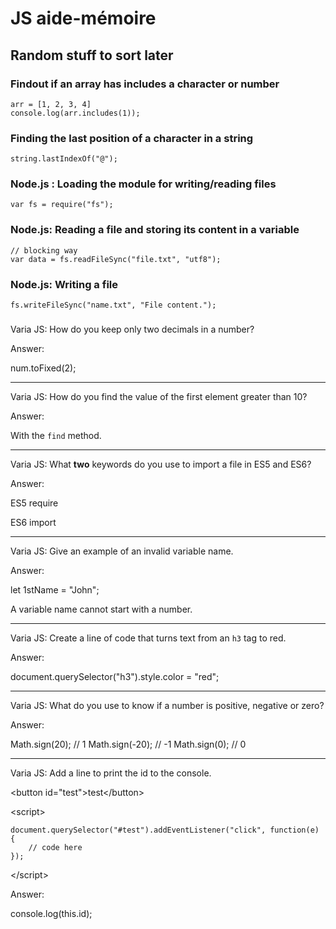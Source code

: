 # JS aide-mémoire

## Random stuff to sort later

### Findout if an array has includes a character or number

    arr = [1, 2, 3, 4]
    console.log(arr.includes(1));

### Finding the last position of a character in a string

    string.lastIndexOf("@");

### Node.js : Loading the module for writing/reading files

    var fs = require("fs");

### Node.js: Reading a file and storing its content in a variable

    // blocking way
    var data = fs.readFileSync("file.txt", "utf8");

### Node.js: Writing a file

    fs.writeFileSync("name.txt", "File content.");

### 

Varia JS: How do you keep only two decimals in a number?

Answer:

num.toFixed(2);

---


Varia JS: How do you find the value of the first element greater than 10?

Answer:

With the <code>find</code> method.

---


Varia JS: What <strong>two</strong> keywords do you use to import a file in ES5 and ES6?

Answer:

ES5
require

ES6
import

---

Varia JS: Give an example of an invalid variable name.

Answer:

let 1stName = "John";

A variable name cannot start with a number.

---

Varia JS: Create a line of code that turns text from an <code>h3</code> tag to red.

Answer:

document.querySelector("h3").style.color = "red";

---


Varia JS: What do you use to know if a number is positive, negative or zero?

Answer:

Math.sign(20); // 1
Math.sign(-20); // -1
Math.sign(0); // 0

---


Varia JS: Add a line to print the id to the console.

&lt;button id="test"&gt;test&lt;/button&gt;

&lt;script&gt;

    document.querySelector("#test").addEventListener("click", function(e) {
        // code here
    });

&lt;/script&gt;

Answer:

console.log(this.id);

